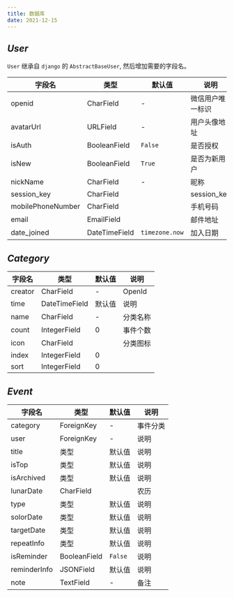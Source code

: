 ```yaml
---
title: 数据库
date: 2021-12-15
---
```


## ***User***

`User` 继承自 `django` 的 `AbstractBaseUser`, 然后增加需要的字段名。

|字段名|类型|默认值|说明|
|-|-|-|-|
|openid|CharField|-|微信用户唯一标识|
|avatarUrl|URLField|-|用户头像地址|
|isAuth|BooleanField|`False`|是否授权|
|isNew|BooleanField|`True`|是否为新用户|
|nickName|CharField|-|昵称|
|session_key|CharField||session_key|
|mobilePhoneNumber|CharField||手机号码|
|email|EmailField||邮件地址|
|date_joined|DateTimeField|`timezone.now`|加入日期|


## ***Category***

|字段名|类型|默认值|说明|
|-|-|-|-|
|creator|CharField|-|OpenId|
|time|DateTimeField|默认值|说明|
|name|CharField|-|分类名称|
|count|IntegerField|0|事件个数|
|icon|CharField||分类图标|
|index|IntegerField|0||
|sort|IntegerField|0||

## ***Event***

|字段名|类型|默认值|说明|
|-|-|-|-|
|category|ForeignKey|-|事件分类|
|user|ForeignKey|-|说明|
|title|类型|默认值|说明|
|isTop|类型|默认值|说明|
|isArchived|类型|默认值|说明|
|lunarDate|CharField||农历|
|type|类型|默认值|说明|
|solorDate|类型|默认值|说明|
|targetDate|类型|默认值|说明|
|repeatInfo|类型|默认值|说明|
|isReminder|BooleanField|`False`|说明|
|reminderInfo|JSONField|默认值|说明|
|note|TextField|-|备注|